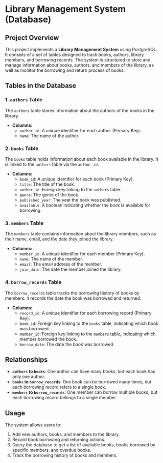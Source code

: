 # Library Management System (Database)

## Project Overview

This project implements a **Library Management System** using PostgreSQL. It consists of a set of tables designed to track books, authors, library members, and borrowing records. The system is structured to store and manage information about books, authors, and members of the library, as well as monitor the borrowing and return process of books.

## Tables in the Database

### 1. `authors` Table

The `authors` table stores information about the authors of the books in the library.

- **Columns:**
  - `author_id`: A unique identifier for each author (Primary Key).
  - `name`: The name of the author.

### 2. `books` Table

The `books` table holds information about each book available in the library. It is linked to the `authors` table via the `author_id`.

- **Columns:**
  - `book_id`: A unique identifier for each book (Primary Key).
  - `title`: The title of the book.
  - `author_id`: Foreign key linking to the `authors` table.
  - `genre`: The genre of the book.
  - `published_year`: The year the book was published.
  - `available`: A boolean indicating whether the book is available for borrowing.

### 3. `members` Table

The `members` table contains information about the library members, such as their name, email, and the date they joined the library.

- **Columns:**
  - `member_id`: A unique identifier for each member (Primary Key).
  - `name`: The name of the member.
  - `email`: The email address of the member.
  - `join_date`: The date the member joined the library.

### 4. `borrow_records` Table

The `borrow_records` table tracks the borrowing history of books by members. It records the date the book was borrowed and returned.

- **Columns:**
  - `record_id`: A unique identifier for each borrowing record (Primary Key).
  - `book_id`: Foreign key linking to the `books` table, indicating which book was borrowed.
  - `member_id`: Foreign key linking to the `members` table, indicating which member borrowed the book.
  - `borrow_date`: The date the book was borrowed.

## Relationships

- **`authors` to `books`**: One author can have many books, but each book has only one author.
- **`books` to `borrow_records`**: One book can be borrowed many times, but each borrowing record refers to a single book.
- **`members` to `borrow_records`**: One member can borrow multiple books, but each borrowing record belongs to a single member.

## Usage

The system allows users to:

1. Add new authors, books, and members to the library.
2. Record book borrowing and returning actions.
3. Query the database to get a list of available books, books borrowed by specific members, and overdue books.
4. Track the borrowing history of books and members.


